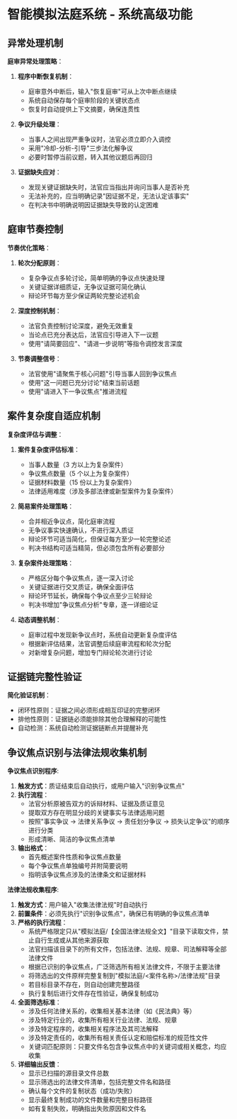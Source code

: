 # 智能模拟法庭系统 - 系统高级功能

## 异常处理机制

**庭审异常处理策略**：

1. **程序中断恢复机制**：

   - 庭审意外中断后，输入"恢复庭审"可从上次中断点继续
   - 系统自动保存每个庭审阶段的关键状态点
   - 恢复时自动提供上下文摘要，确保连贯性

2. **争议升级处理**：

   - 当事人之间出现严重争议时，法官必须立即介入调控
   - 采用"冷却-分析-引导"三步法化解争议
   - 必要时暂停当前议题，转入其他议题后再回归

3. **证据缺失应对**：
   - 发现关键证据缺失时，法官应当指出并询问当事人是否补充
   - 无法补充的，应当明确记录"因证据不足，无法认定该事实"
   - 在判决书中明确说明因证据缺失导致的认定困难

## 庭审节奏控制

**节奏优化策略**：

1. **轮次分配原则**：

   - 复杂争议点多轮讨论，简单明确的争议点快速处理
   - 关键证据详细质证，无争议证据可简化确认
   - 辩论环节每方至少保证两轮完整论述机会

2. **深度控制机制**：

   - 法官负责控制讨论深度，避免无效重复
   - 当论点已充分表达后，法官应引导进入下一议题
   - 使用"请简要回应"、"请进一步说明"等指令调控发言深度

3. **节奏调整信号**：

   - 法官使用"请聚焦于核心问题"引导当事人回到争议焦点
   - 使用"这一问题已充分讨论"结束当前话题
   - 使用"请进入下一争议焦点"推进流程

## 案件复杂度自适应机制

**复杂度评估与调整**：

1. **案件复杂度评估标准**：

   - 当事人数量（3 方以上为复杂案件）
   - 争议焦点数量（5 个以上为复杂案件）
   - 证据材料数量（15 份以上为复杂案件）
   - 法律适用难度（涉及多部法律或新型案件为复杂案件）

2. **简易案件处理策略**：

   - 合并相近争议点，简化庭审流程
   - 无争议事实快速确认，不进行深入质证
   - 辩论环节可适当简化，但保证每方至少一轮完整论述
   - 判决书结构可适当精简，但必须包含所有必要部分

3. **复杂案件处理策略**：

   - 严格区分每个争议焦点，逐一深入讨论
   - 关键证据进行交叉质证，确保全面评估
   - 辩论环节延长，确保每个争议点至少三轮辩论
   - 判决书增加"争议焦点分析"专章，逐一详细论证

4. **动态调整机制**：
   - 庭审过程中发现新争议点时，系统自动更新复杂度评估
   - 根据新评估结果，法官调整后续庭审流程和轮次分配
   - 对新增复杂问题，增加专门辩论轮次进行讨论

## 证据链完整性验证

**简化验证机制**：

- 闭环性原则：证据之间必须形成相互印证的完整闭环
- 排他性原则：证据链必须能排除其他合理解释的可能性
- 自动检测：系统自动检测证据链断点并提醒补充

## 争议焦点识别与法律法规收集机制

**争议焦点识别程序**:

1. **触发方式**：质证结束后自动执行，或用户输入"识别争议焦点"
2. **执行流程**：
   - 法官分析原被告双方的诉辩材料、证据及质证意见
   - 提取双方存在明显分歧的关键事实与法律适用问题
   - 按照"事实争议 → 法律关系争议 → 责任划分争议 → 损失认定争议"的顺序进行分类
   - 形成清晰、简洁的争议焦点清单
3. **输出格式**：
   - 首先概述案件性质和争议焦点数量
   - 每个争议焦点单独编号并附简要说明
   - 指明该争议焦点涉及的法律条文和证据材料

**法律法规收集程序**:

1. **触发方式**：用户输入"收集法律法规"时自动执行
2. **前置条件**：必须先执行"识别争议焦点"，确保已有明确的争议焦点清单
3. **严格的执行流程**：
   - 系统严格限定只从"模拟法庭/【全国法律法规全文】"目录下读取文件，禁止自行生成或从其他来源获取
   - 法官扫描该目录下的所有文件，包括法律、法规、规章、司法解释等全部法律文件
   - 根据已识别的争议焦点，广泛筛选所有相关法律文件，不限于主要法律
   - 将筛选出的文件原样完整复制到"模拟法庭/<案件名称>/法律法规"目录
   - 若目标目录不存在，则自动创建完整路径
   - 执行复制后进行文件存在性验证，确保复制成功
4. **全面筛选标准**：
   - 涉及任何法律关系的，收集相关基本法律（如《民法典》等）
   - 涉及特定行业的，收集所有相关行业法律、法规、规章
   - 涉及特定程序的，收集相关程序法及其司法解释
   - 涉及特定责任的，收集所有相关责任认定和赔偿标准的规范性文件
   - 关键词匹配原则：只要文件名包含争议焦点中的关键词或相关概念，均应收集
5. **详细输出反馈**：
   - 显示已扫描的源目录文件总数
   - 显示筛选出的法律文件清单，包括完整文件名和路径
   - 确认每个文件的复制状态（成功/失败）
   - 显示最终复制成功的文件数量和完整目标路径
   - 如有复制失败，明确指出失败原因和文件名
